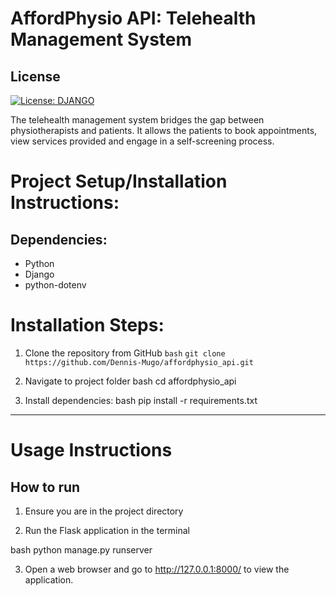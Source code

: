 # AffordPhysio API: Telehealth Management System
## License
[![License: DJANGO](https://img.shields.io/badge/License-Django-brightgreen.svg)](https://www.djangoproject.com/trademarks/)

The telehealth management system bridges the gap between physiotherapists and patients. It allows the patients to book appointments, view services provided and engage in a self-screening process.

# Project Setup/Installation Instructions:
## Dependencies:
* Python
* Django
* python-dotenv

# Installation Steps:
1. Clone the repository from GitHub
```bash```
```git clone https://github.com/Dennis-Mugo/affordphysio_api.git```


3. Navigate to project folder
bash
  cd affordphysio_api


4. Install dependencies:
bash
pip install -r requirements.txt

---
# Usage Instructions
## How to run

1. Ensure you are in the project directory

   
2. Run the Flask application in the terminal

bash
python manage.py runserver


3. Open a web browser and go to http://127.0.0.1:8000/ to view the application.
